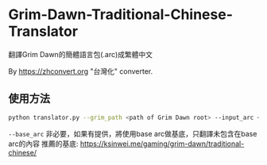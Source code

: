 # Grim-Dawn-Traditional-Chinese-Translator
翻譯Grim Dawn的簡體語言包(.arc)成繁體中文

By https://zhconvert.org "台灣化" converter.

## 使用方法
```bash
python translator.py --grim_path <path of Grim Dawn root> --input_arc <path Simplified Chinese .arc> --output_arc <output path> [--base_arc <path of base arc>]
```
`--base_arc` 非必要，如果有提供，將使用base arc做基底，只翻譯未包含在base arc的內容
推薦的基底: https://ksinwei.me/gaming/grim-dawn/traditional-chinese/